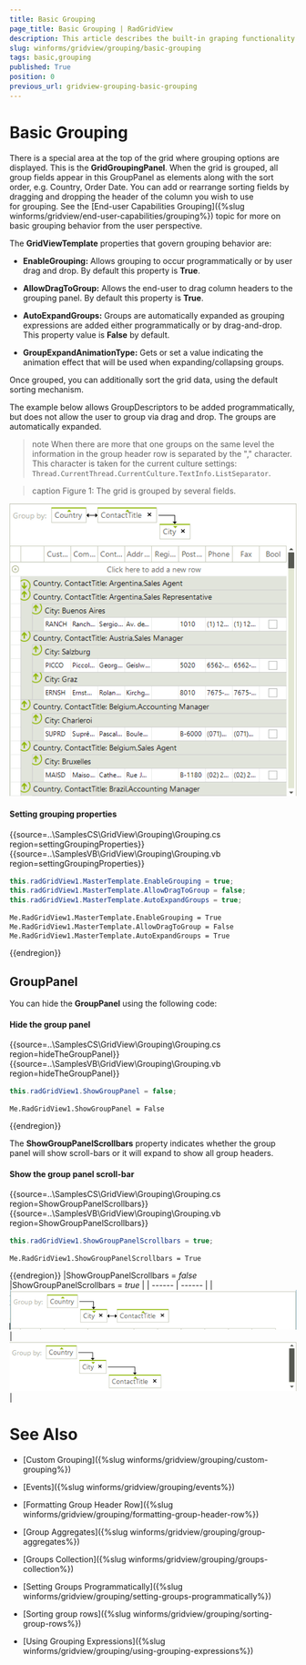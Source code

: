 ```yaml
---
title: Basic Grouping
page_title: Basic Grouping | RadGridView
description: This article describes the built-in graping functionality supported in RadGridView.
slug: winforms/gridview/grouping/basic-grouping
tags: basic,grouping
published: True
position: 0
previous_url: gridview-grouping-basic-grouping
---
```


# Basic Grouping

There is a special area at the top of the grid where grouping options are displayed. This is the __GridGroupingPanel__. When the grid is grouped, all group fields appear in this GroupPanel as elements along with the sort order, e.g. Country, Order Date. You can add or rearrange sorting fields by dragging and dropping the header of the column you wish to use for grouping. See the [End-user Capabilities Grouping]({%slug winforms/gridview/end-user-capabilities/grouping%}) topic for more on basic grouping behavior from the user perspective.

The __GridViewTemplate__ properties that govern grouping behavior are:

* __EnableGrouping:__ Allows grouping to occur programmatically or by user drag and drop. By default this property is __True__.

* __AllowDragToGroup:__ Allows the end-user to drag column headers to the grouping panel. By default this property is __True__.

* __AutoExpandGroups:__ Groups are automatically expanded as grouping expressions are added either programmatically or by drag-and-drop. This property value is __False__ by default.

* __GroupExpandAnimationType:__ Gets or set a value indicating the animation effect that will be used when expanding/collapsing groups.

Once grouped, you can additionally sort the grid data, using the default sorting mechanism.

The example below allows GroupDescriptors to be added programmatically, but does not allow the user to group via drag and drop. The groups are automatically expanded.

>note When there are more that one groups on the same level the information in the group header row is separated by the "," character. This character is taken for the current culture settings: `Thread.CurrentThread.CurrentCulture.TextInfo.ListSeparator`.

>caption Figure 1: The grid is grouped by several fields.
 
![gridview-grouping-basic-grouping 001](images/gridview-grouping-basic-grouping001.png)


#### Setting grouping properties

{{source=..\SamplesCS\GridView\Grouping\Grouping.cs region=settingGroupingProperties}} 
{{source=..\SamplesVB\GridView\Grouping\Grouping.vb region=settingGroupingProperties}} 

````C#
this.radGridView1.MasterTemplate.EnableGrouping = true;
this.radGridView1.MasterTemplate.AllowDragToGroup = false;
this.radGridView1.MasterTemplate.AutoExpandGroups = true;

````
````VB.NET
Me.RadGridView1.MasterTemplate.EnableGrouping = True
Me.RadGridView1.MasterTemplate.AllowDragToGroup = False
Me.RadGridView1.MasterTemplate.AutoExpandGroups = True

````

{{endregion}} 

## GroupPanel

You can hide the __GroupPanel__ using the following code:

#### Hide the group panel

{{source=..\SamplesCS\GridView\Grouping\Grouping.cs region=hideTheGroupPanel}} 
{{source=..\SamplesVB\GridView\Grouping\Grouping.vb region=hideTheGroupPanel}} 

````C#
this.radGridView1.ShowGroupPanel = false;

````
````VB.NET
Me.RadGridView1.ShowGroupPanel = False

````

{{endregion}} 

The __ShowGroupPanelScrollbars__ property indicates whether the group panel will show scroll-bars or it will expand to show all group headers.  

#### Show the group panel scroll-bar

{{source=..\SamplesCS\GridView\Grouping\Grouping.cs region=ShowGroupPanelScrollbars}} 
{{source=..\SamplesVB\GridView\Grouping\Grouping.vb region=ShowGroupPanelScrollbars}} 

````C#
this.radGridView1.ShowGroupPanelScrollbars = true;

````
````VB.NET
Me.RadGridView1.ShowGroupPanelScrollbars = True

````

{{endregion}} 
|ShowGroupPanelScrollbars = *false* |ShowGroupPanelScrollbars = *true* |
| ------ | ------ |
|![gridview-grouping-basic-grouping 002](images/gridview-grouping-basic-grouping002.png)|![gridview-grouping-basic-grouping 003](images/gridview-grouping-basic-grouping003.png)|
# See Also
* [Custom Grouping]({%slug winforms/gridview/grouping/custom-grouping%})

* [Events]({%slug winforms/gridview/grouping/events%})

* [Formatting Group Header Row]({%slug winforms/gridview/grouping/formatting-group-header-row%})

* [Group Aggregates]({%slug winforms/gridview/grouping/group-aggregates%})

* [Groups Collection]({%slug winforms/gridview/grouping/groups-collection%})

* [Setting Groups Programmatically]({%slug winforms/gridview/grouping/setting-groups-programmatically%})

* [Sorting group rows]({%slug winforms/gridview/grouping/sorting-group-rows%})

* [Using Grouping Expressions]({%slug winforms/gridview/grouping/using-grouping-expressions%})

